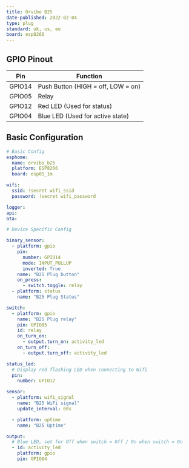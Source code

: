 ```yaml
---
title: Orvibo B25
date-published: 2022-02-04
type: plug
standard: uk, us, eu
board: esp8266
---
```


## GPIO Pinout

| Pin    | Function                           |
| ------ | ---------------------------------- |
| GPIO14 | Push Button (HIGH = off, LOW = on) |
| GPIO05 | Relay                              |
| GPIO12 | Red LED (Used for status)          |
| GPIO04 | Blue LED (Used for active state)   |

## Basic Configuration

```yaml
# Basic Config
esphome:
  name: orvibo_b25
  platform: ESP8266
  board: esp01_1m

wifi:
  ssid: !secret wifi_ssid
  password: !secret wifi_password

logger:
api:
ota:

# Device Specific Config

binary_sensor:
  - platform: gpio
    pin:
      number: GPIO14
      mode: INPUT_PULLUP
      inverted: True
    name: "B25 Plug button"
    on_press:
      - switch.toggle: relay
  - platform: status
    name: "B25 Plug Status"

switch:
  - platform: gpio
    name: "B25 Plug relay"
    pin: GPIO05
    id: relay
    on_turn_on:
      - output.turn_on: activity_led
    on_turn_off:
      - output.turn_off: activity_led

status_led:
  # Display red flashing LED when connecting to Wifi
  pin:
    number: GPIO12

sensor:
  - platform: wifi_signal
    name: "B25 WiFi signal"
    update_interval: 60s

  - platform: uptime
    name: "B25 Uptime"

output:
  # Blue LED, set for Off when switch = Off / On when switch = On
  - id: activity_led
    platform: gpio
    pin: GPIO04
```
